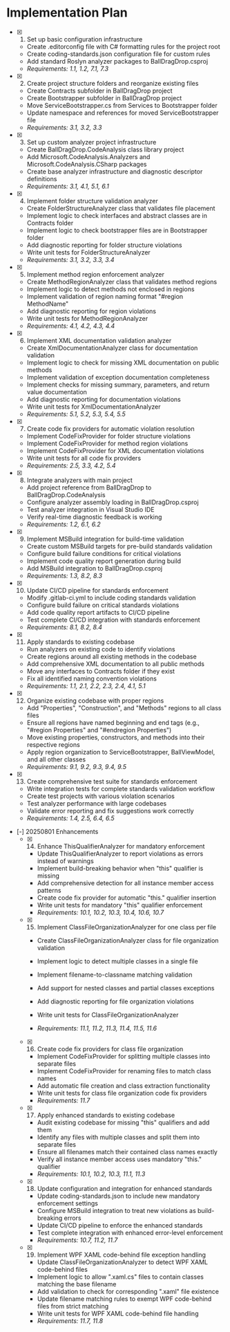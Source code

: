 # Implementation Plan

- [x] 1. Set up basic configuration infrastructure

  - Create .editorconfig file with C# formatting rules for the project root
  - Create coding-standards.json configuration file for custom rules
  - Add standard Roslyn analyzer packages to BallDragDrop.csproj
  - _Requirements: 1.1, 1.2, 7.1, 7.3_

- [x] 2. Create project structure folders and reorganize existing files

  - Create Contracts subfolder in BallDragDrop project
  - Create Bootstrapper subfolder in BallDragDrop project  
  - Move ServiceBootstrapper.cs from Services to Bootstrapper folder
  - Update namespace and references for moved ServiceBootstrapper file
  - _Requirements: 3.1, 3.2, 3.3_

- [x] 3. Set up custom analyzer project infrastructure

  - Create BallDragDrop.CodeAnalysis class library project
  - Add Microsoft.CodeAnalysis.Analyzers and Microsoft.CodeAnalysis.CSharp packages
  - Create base analyzer infrastructure and diagnostic descriptor definitions
  - _Requirements: 3.1, 4.1, 5.1, 6.1_

- [x] 4. Implement folder structure validation analyzer
  - Create FolderStructureAnalyzer class that validates file placement
  - Implement logic to check interfaces and abstract classes are in Contracts folder
  - Implement logic to check bootstrapper files are in Bootstrapper folder
  - Add diagnostic reporting for folder structure violations
  - Write unit tests for FolderStructureAnalyzer
  - _Requirements: 3.1, 3.2, 3.3, 3.4_

- [x] 5. Implement method region enforcement analyzer
  - Create MethodRegionAnalyzer class that validates method regions
  - Implement logic to detect methods not enclosed in regions
  - Implement validation of region naming format "#region MethodName"
  - Add diagnostic reporting for region violations
  - Write unit tests for MethodRegionAnalyzer
  - _Requirements: 4.1, 4.2, 4.3, 4.4_

- [x] 6. Implement XML documentation validation analyzer
  - Create XmlDocumentationAnalyzer class for documentation validation
  - Implement logic to check for missing XML documentation on public methods
  - Implement validation of exception documentation completeness
  - Implement checks for missing summary, parameters, and return value documentation
  - Add diagnostic reporting for documentation violations
  - Write unit tests for XmlDocumentationAnalyzer
  - _Requirements: 5.1, 5.2, 5.3, 5.4, 5.5_

- [x] 7. Create code fix providers for automatic violation resolution
  - Implement CodeFixProvider for folder structure violations
  - Implement CodeFixProvider for method region violations
  - Implement CodeFixProvider for XML documentation violations
  - Write unit tests for all code fix providers
  - _Requirements: 2.5, 3.3, 4.2, 5.4_

- [x] 8. Integrate analyzers with main project
  - Add project reference from BallDragDrop to BallDragDrop.CodeAnalysis
  - Configure analyzer assembly loading in BallDragDrop.csproj
  - Test analyzer integration in Visual Studio IDE
  - Verify real-time diagnostic feedback is working
  - _Requirements: 1.2, 6.1, 6.2_

- [x] 9. Implement MSBuild integration for build-time validation
  - Create custom MSBuild targets for pre-build standards validation
  - Configure build failure conditions for critical violations
  - Implement code quality report generation during build
  - Add MSBuild integration to BallDragDrop.csproj
  - _Requirements: 1.3, 8.2, 8.3_

- [x] 10. Update CI/CD pipeline for standards enforcement
  - Modify .gitlab-ci.yml to include coding standards validation
  - Configure build failure on critical standards violations
  - Add code quality report artifacts to CI/CD pipeline
  - Test complete CI/CD integration with standards enforcement
  - _Requirements: 8.1, 8.2, 8.4_
- [x] 11. Apply standards to existing codebase
  - Run analyzers on existing code to identify violations
  - Create regions around all existing methods in the codebase
  - Add comprehensive XML documentation to all public methods
  - Move any interfaces to Contracts folder if they exist
  - Fix all identified naming convention violations
  - _Requirements: 1.1, 2.1, 2.2, 2.3, 2.4, 4.1, 5.1_
- [x] 12. Organize existing codebase with proper regions
  - Add "Properties", "Construction", and "Methods" regions to all class files
  - Ensure all regions have named beginning and end tags (e.g., "#region Properties" and "#endregion Properties")
  - Move existing properties, constructors, and methods into their respective regions
  - Apply region organization to ServiceBootstrapper, BallViewModel, and all other classes
  - _Requirements: 9.1, 9.2, 9.3, 9.4, 9.5_
- [x] 13. Create comprehensive test suite for standards enforcement
  - Write integration tests for complete standards validation workflow
  - Create test projects with various violation scenarios
  - Test analyzer performance with large codebases
  - Validate error reporting and fix suggestions work correctly
  - _Requirements: 1.4, 2.5, 6.4, 6.5_

- [-] 20250801 Enhancements
  - [x] 14. Enhance ThisQualifierAnalyzer for mandatory enforcement
    - Update ThisQualifierAnalyzer to report violations as errors instead of warnings
    - Implement build-breaking behavior when "this" qualifier is missing
    - Add comprehensive detection for all instance member access patterns
    - Create code fix provider for automatic "this." qualifier insertion
    - Write unit tests for mandatory "this" qualifier enforcement
    - _Requirements: 10.1, 10.2, 10.3, 10.4, 10.6, 10.7_

  - [x] 15. Implement ClassFileOrganizationAnalyzer for one class per file
    - Create ClassFileOrganizationAnalyzer class for file organization validation
    - Implement logic to detect multiple classes in a single file

    - Implement filename-to-classname matching validation
    - Add support for nested classes and partial classes exceptions
    - Add diagnostic reporting for file organization violations
    - Write unit tests for ClassFileOrganizationAnalyzer
    - _Requirements: 11.1, 11.2, 11.3, 11.4, 11.5, 11.6_

  - [x] 16. Create code fix providers for class file organization
    - Implement CodeFixProvider for splitting multiple classes into separate files
    - Implement CodeFixProvider for renaming files to match class names
    - Add automatic file creation and class extraction functionality
    - Write unit tests for class file organization code fix providers
    - _Requirements: 11.7_

  - [x] 17. Apply enhanced standards to existing codebase
    - Audit existing codebase for missing "this" qualifiers and add them
    - Identify any files with multiple classes and split them into separate files
    - Ensure all filenames match their contained class names exactly
    - Verify all instance member access uses mandatory "this." qualifier
    - _Requirements: 10.1, 10.2, 10.3, 11.1, 11.3_

  - [x] 18. Update configuration and integration for enhanced standards
    - Update coding-standards.json to include new mandatory enforcement settings
    - Configure MSBuild integration to treat new violations as build-breaking errors
    - Update CI/CD pipeline to enforce the enhanced standards
    - Test complete integration with enhanced error-level enforcement
    - _Requirements: 10.7, 11.2, 11.7_

  - [x] 19. Implement WPF XAML code-behind file exception handling
    - Update ClassFileOrganizationAnalyzer to detect WPF XAML code-behind files
    - Implement logic to allow ".xaml.cs" files to contain classes matching the base filename
    - Add validation to check for corresponding ".xaml" file existence
    - Update filename matching rules to exempt WPF code-behind files from strict matching
    - Write unit tests for WPF XAML code-behind file handling
    - _Requirements: 11.7, 11.8_